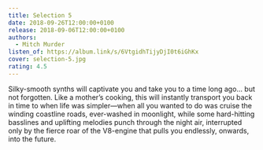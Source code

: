 ```yaml
---
title: Selection 5
date: 2018-09-26T12:00:00+0100
release: 2018-09-06T12:00:00+0100
authors:
  - Mitch Murder
listen_of: https://album.link/s/6VtgidhTijyDjI0t6iGhKx
cover: selection-5.jpg
rating: 4.5
---
```


Silky-smooth synths will captivate you and take you to a time long ago… but not forgotten. Like a mother’s cooking, this will instantly transport you back in time to when life was simpler—when all you wanted to do was cruise the winding coastline roads, ever-washed in moonlight, while some hard-hitting basslines and uplifting melodies punch through the night air, interrupted only by the fierce roar of the V8-engine that pulls you endlessly, onwards, into the future.
